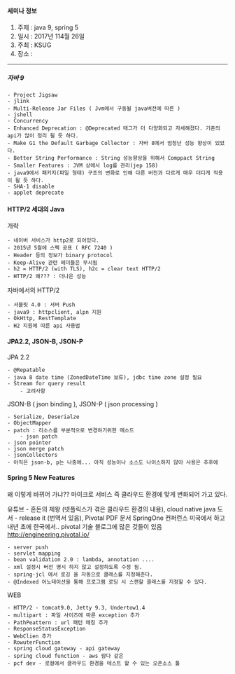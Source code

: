 #### 세미나 정보
1. 주제 : java 9, spring 5
2. 일시 : 2017년 114월 26일
3. 주최 : KSUG
4. 장소 : 

---

##### 자바 9

    - Project Jigsaw
    - jlink 
    - Multi-Release Jar Files ( Jvm에서 구동될 java버전에 따른 )
    - jshell 
    - Concurrency
    - Enhanced Deprecation : @Deprecated 태그가 더 다양화되고 자세해졌다. 기존의 api가 많이 정리 될 듯 하다. 
    - Make G1 the Default Garbage Collector : 자바 8에서 엄청난 성능 향상이 있었다.
    - Better String Performance : String 성능향상을 위해서 Comppact String
    - Smaller Features : JVM 상에서 log를 관리(jep 158)
    - java9에서 패키지(파일 형태) 구조의 변화로 인해 다른 버전과 다르게 매우 더디게 적용이 될 듯 하다.
    - SHA-1 disable
    - applet deprecate

#### HTTP/2 세대의 Java
개략    

    - 네이버 서비스가 http2로 되어있다. 
    - 2015년 5월에 스펙 공표 ( RFC 7240 )
    - Header 등의 정보가 binary protocol
    - Keep-Alive 관련 헤더들은 무시됨
    - h2 = HTTP/2 (with TLS), h2c = clear text HTTP/2
    - HTTP/2 왜??? : 더나은 성능
자바에서의 HTTP/2

    - 서블릿 4.0 : 서버 Push
    - java9 : httpclient, alpn 지원
    - OkHttp, RestTemplate
    - H2 지원에 따른 api 사용법

#### JPA2.2, JSON-B, JSON-P
JPA 2.2
    
    - @Repatable 
    - java 8 date time (ZonedDateTime 보류), jdbc time zone 설정 필요
    - Stream for query result 
        - 고려사항

JSON-B ( json binding ), JSON-P ( json processing )  

    - Serialize, Deserialze
    - ObjectMapper
    - patch : 리소스를 부분적으로 변경하기위한 메소드
        - json patch
    - json pointer
    - json merge patch
    - jsonCollectors
    - 아직은 json-b, p는 나중에... 아직 성능이나 소스도 나이스하지 않아 사용은 추후에

#### Spring 5 New Features	
왜 이렇게 바뀌어 가냐?? 마이크로 서비스 즉 클라우드 환경에 맞게 변화되어 가고 있다.

유튜브 - 혼돈의 제왕 (넷플릭스가 겪은 클라우드 환경의 내용), cloud native java
도서 - release it (번역서 있음), Pivotal PDF 문서
SpringOne 컨퍼런스 미국에서 하고 내년 초에 한국에서..
pivotal 기술 블로그에 많은 것들이 있음 <http://engineering.pivotal.io/>

    - server push
    - servlet mapping
    - bean validation 2.0 : lambda, annotation ....
    - xml 설정시 버전 명시 하지 않고 설정하도록 수정 됨.
    - spring-jcl 에서 로깅 을 자동으로 클래스를 지정해준다.
    - @Indexed 어노테이션을 통해 프로그램 로딩 시 스캔할 클래스를 지정할 수 있다.
WEB

    - HTTP/2 - tomcat9.0, Jetty 9.3, Undertow1.4
    - multipart : 파일 사이즈에 따른 exception 추가
    - PathPeattern : url 패턴 매칭 추가
    - ResponseStatusException
    - WebClien 추가
    - RowuterFunction
    - spring cloud gateway - api gateway 
    - spring cloud function - aws 람다 같은
    - pcf dev - 로컬에서 클라우드 환경을 테스트 할 수 있는 오픈소스 툴